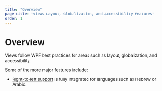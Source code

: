 ```yaml
---
title: "Overview"
page-title: "Views Layout, Globalization, and Accessibility Features"
order: 1
---
```

# Overview

Views follow WPF best practices for areas such as layout, globalization, and accessibility.

Some of the more major features include:

- [Right-to-left support](flow-direction.md) is fully integrated for languages such as Hebrew or Arabic.
